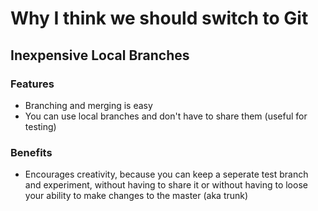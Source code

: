 # Why I think we should switch to Git

## Inexpensive Local Branches

### Features

* Branching and merging is easy
* You can use local branches and don't have to share them (useful for testing)

### Benefits

* Encourages creativity, because you can keep a seperate test branch and experiment, without having to share it or without having to loose your ability to make changes to the master (aka trunk)
